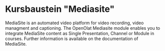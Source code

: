 # Kursbaustein "Mediasite"

MediaSite is an automated video platform for video recording, video managment and captioning. The OpenOlat Mediasite module enables you to integrate MediaSite content as Single Presentation, Channel or Module in courses. Further information is available on the documentation of MediaSite.
